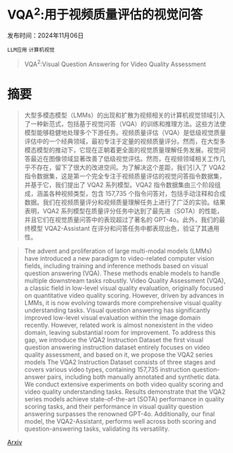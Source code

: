 # VQA$^2$:用于视频质量评估的视觉问答

发布时间：2024年11月06日

`LLM应用` `计算机视觉`

> VQA$^2$:Visual Question Answering for Video Quality Assessment

# 摘要

> 大型多模态模型（LMMs）的出现和扩散为视频相关的计算机视觉领域引入了一种新范式，包括基于视觉问答（VQA）的训练和推理方法。这些方法使模型能够稳健地处理多个下游任务。视频质量评估（VQA）是低级视觉质量评估中的一个经典领域，最初专注于定量的视频质量评分。然而，在大型多模态模型的推动下，它现在正朝着更全面的视觉质量理解任务发展。视觉问答最近在图像领域显著改善了低级视觉评估。然而，在视频领域相关工作几乎不存在，留下了很大的改进空间。为了解决这个差距，我们引入了 VQA2 指令数据集，这是第一个完全专注于视频质量评估的视觉问答指令数据集，并基于它，我们提出了 VQA2 系列模型。VQA2 指令数据集由三个阶段组成，涵盖各种视频类型，包含 157,735 个指令问答对，包括手动注释和合成数据。我们在视频质量评分和视频质量理解任务上进行了广泛的实验。结果表明，VQA2 系列模型在质量评分任务中达到了最先进（SOTA）的性能，并且它们在视觉质量问答中的表现超过了著名的 GPT-4o。此外，我们的最终模型 VQA2-Assistant 在评分和问答任务中都表现出色，验证了其通用性。

> The advent and proliferation of large multi-modal models (LMMs) have introduced a new paradigm to video-related computer vision fields, including training and inference methods based on visual question answering (VQA). These methods enable models to handle multiple downstream tasks robustly. Video Quality Assessment (VQA), a classic field in low-level visual quality evaluation, originally focused on quantitative video quality scoring. However, driven by advances in LMMs, it is now evolving towards more comprehensive visual quality understanding tasks. Visual question answering has significantly improved low-level visual evaluation within the image domain recently. However, related work is almost nonexistent in the video domain, leaving substantial room for improvement. To address this gap, we introduce the VQA2 Instruction Dataset the first visual question answering instruction dataset entirely focuses on video quality assessment, and based on it, we propose the VQA2 series models The VQA2 Instruction Dataset consists of three stages and covers various video types, containing 157,735 instruction question-answer pairs, including both manually annotated and synthetic data. We conduct extensive experiments on both video quality scoring and video quality understanding tasks. Results demonstrate that the VQA2 series models achieve state-of-the-art (SOTA) performance in quality scoring tasks, and their performance in visual quality question answering surpasses the renowned GPT-4o. Additionally, our final model, the VQA2-Assistant, performs well across both scoring and question-answering tasks, validating its versatility.

[Arxiv](https://arxiv.org/abs/2411.03795)